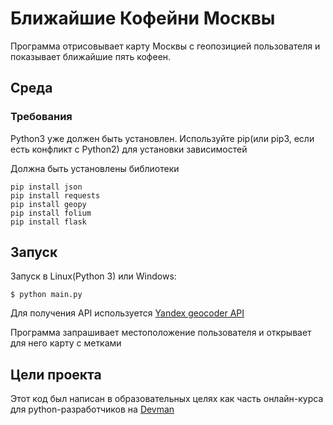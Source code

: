 # Ближайшие Кофейни Москвы

Программа отрисовывает карту Москвы с геопозицией пользователя и показывает ближайшие пять кофеен.

## Среда
### Требования
Python3 уже должен быть установлен. Используйте pip(или pip3, если есть конфликт с Python2) для установки зависимостей

Должна быть установлены библиотеки

```bush
pip install json
pip install requests
pip install geopy 
pip install folium
pip install flask
```

## Запуск
Запуск в Linux(Python 3) или Windows:

```bush
$ python main.py
```

Для получения API используется [Yandex geocoder API](https://dvmn.org/encyclopedia/api-docs/yandex-geocoder-api/)


Программа запрашивает местоположение пользователя и открывает для него карту с метками


## Цели проекта
Этот код был написан в образовательных целях как часть онлайн-курса для python-разработчиков на [Devman](dvmn.org)
